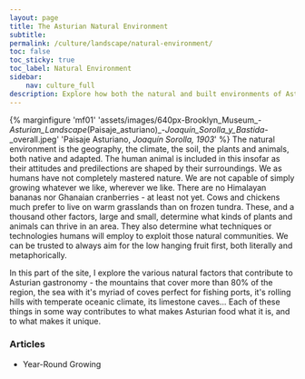 ```yaml
---
layout: page
title: The Asturian Natural Environment
subtitle: 
permalink: /culture/landscape/natural-environment/
toc: false
toc_sticky: true
toc_label: Natural Environment
sidebar:
    nav: culture_full
description: Explore how both the natural and built environments of Asturias inform the indissoluble relationship between rural life and gastronomy.
---
```

{% marginfigure 'mf01' 'assets/images/640px-Brooklyn_Museum_-_Asturian_Landscape_(Paisaje_asturiano)_-_Joaquín_Sorolla_y_Bastida_-_overall.jpeg' 'Paisaje Asturiano, *Joaquín Sorolla, 1903*' %}
The natural environment is the geography, the climate, the soil, the plants and animals, both native and adapted. The human animal is included in this insofar as their attitudes and predilections are shaped by their surroundings. We as humans have not completely mastered nature. We are not capable of simply growing whatever we like, wherever we like. There are no Himalayan bananas nor Ghanaian cranberries - at least not yet. Cows and chickens much prefer to live on warm grasslands than on frozen tundra. These, and a thousand other factors, large and small, determine what kinds of plants and animals can thrive in an area. They also determine what techniques or technologies humans will employ to exploit those natural communities. We can be trusted to always aim for the low hanging fruit first, both literally and metaphorically.

In this part of the site, I explore the various natural factors that contribute to Asturian gastronomy - the mountains that cover more than 80% of the region, the sea with it's myriad of coves perfect for fishing ports, it's rolling hills with temperate oceanic climate, its limestone caves... Each of these things in some way contributes to what makes Asturian food what it is, and to what makes it unique. 

### Articles

- Year-Round Growing